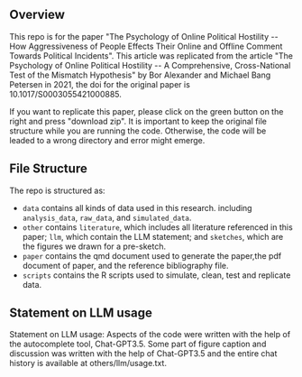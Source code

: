 ## Overview

This repo is for the paper "The Psychology of Online Political Hostility -- How Aggressiveness of People Effects Their Online and Offline Comment Towards Political Incidents". This article was replicated from the article "The Psychology of Online Political Hostility -- A Comprehensive, Cross-National Test of the Mismatch Hypothesis" by Bor Alexander and Michael Bang Petersen in 2021, the doi for the original paper is 10.1017/S0003055421000885.

If you want to replicate this paper, please click on the green button on the right and press "download zip". It is important to keep the original file structure while you are running the code. Otherwise, the code will be leaded to a wrong directory and error might emerge.

## File Structure

The repo is structured as:

-   `data` contains all kinds of data used in this research. including `analysis_data`, `raw_data`, and `simulated_data`.
-   `other` contains `literature`, which includes all literature referenced in this paper; `llm`, which contain the LLM statement; and `sketches`, which are the figures we drawn for a pre-sketch. 
-   `paper` contains the qmd document used to generate the paper,the pdf document of paper, and the reference bibliography file. 
-   `scripts` contains the R scripts used to simulate, clean, test and replicate data.

## Statement on LLM usage

Statement on LLM usage: Aspects of the code were written with the help of the autocomplete tool, Chat-GPT3.5. Some part of figure caption and discussion was written with the help of Chat-GPT3.5 and the entire chat history is available at others/llm/usage.txt.
